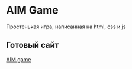 # AIM Game
Простенькая игра, написанная на html, css и js

## Готовый сайт
[AIM game](https://mihakurd2003.github.io/aim-game/)